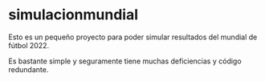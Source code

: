 # simulacionmundial
Esto es un pequeño proyecto para poder simular resultados del mundial de fútbol 2022.

Es bastante simple y seguramente tiene muchas deficiencias y código redundante.
